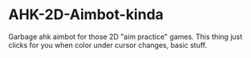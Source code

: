 # AHK-2D-Aimbot-kinda
Garbage ahk aimbot for those 2D "aim practice" games. This thing just clicks for you when color under cursor changes, basic stuff.
